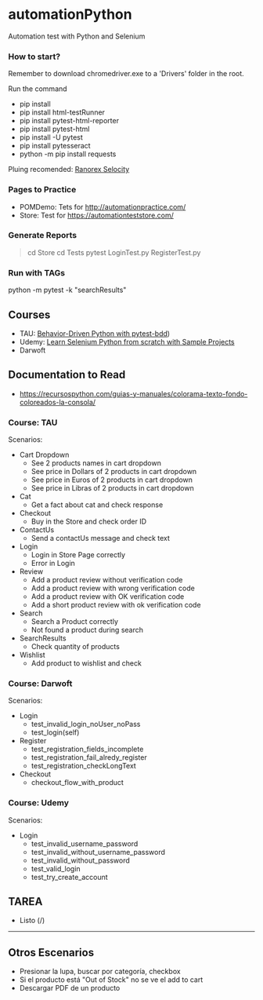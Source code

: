 # automationPython
Automation test with Python and Selenium

### How to start?
Remember to download chromedriver.exe to a 'Drivers' folder in the root.

Run the command 
* pip install
* pip install html-testRunner
* pip install pytest-html-reporter
* pip install pytest-html
* pip install -U pytest
* pip install pytesseract
* python -m pip install requests

Pluing recomended: [Ranorex Selocity](https://chrome.google.com/webstore/detail/ranorex-selocity/ocgghcnnjekfpbmafindjmijdpopafoe)


### Pages to Practice
- POMDemo: Tets for http://automationpractice.com/
- Store: Test for https://automationteststore.com/
  
### Generate Reports
> cd Store
> cd Tests
> pytest LoginTest.py RegisterTest.py

### Run with TAGs
python -m pytest -k "searchResults"

## Courses
* TAU: [Behavior-Driven Python with pytest-bdd](https://testautomationu.applitools.com/behavior-driven-python-with-pytest-bdd/))
* Udemy: [Learn Selenium Python from scratch with Sample Projects](https://naranja.udemy.com/course/selenium-python-step-by-step-for-beginners/learn/lecture/23643210#overview)
* Darwoft

## Documentation to Read
* https://recursospython.com/guias-y-manuales/colorama-texto-fondo-coloreados-la-consola/

### Course: TAU
Scenarios:
* Cart Dropdown
  * See 2 products names in cart dropdown
  * See price in Dollars of 2 products in cart dropdown
  * See price in Euros of 2 products in cart dropdown
  * See price in Libras of 2 products in cart dropdown
* Cat
  * Get a fact about cat and check response
* Checkout
  * Buy in the Store and check order ID
* ContactUs
  * Send a contactUs message and check text
* Login
  * Login in Store Page correctly
  * Error in Login
* Review
  * Add a product review without verification code
  * Add a product review with wrong verification code
  * Add a product review with OK verification code
  * Add a short product review with ok verification code
* Search
  * Search a Product correctly
  * Not found a product during search
* SearchResults
  * Check quantity of products
* Wishlist
  * Add product to wishlist and check

### Course: Darwoft
Scenarios:
* Login
  * test_invalid_login_noUser_noPass 
  * test_login(self)
* Register
  * test_registration_fields_incomplete
  * test_registration_fail_alredy_register
  * test_registration_checkLongText
* Checkout
  * checkout_flow_with_product

### Course: Udemy
Scenarios:
* Login
  * test_invalid_username_password
  * test_invalid_without_username_password
  * test_invalid_without_password
  * test_valid_login
  * test_try_create_account

## TAREA
* Listo (/)

----
## Otros Escenarios
* Presionar la lupa, buscar por categoría, checkbox
* Si el producto está "Out of Stock" no se ve el add to cart
* Descargar PDF de un producto
